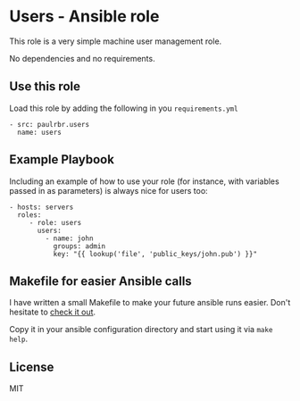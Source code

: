 Users - Ansible role
=========

This role is a very simple machine user management role.

No dependencies and no requirements.

Use this role
-------------

Load this role by adding the following in you `requirements.yml`

    - src: paulrbr.users
      name: users

Example Playbook
----------------

Including an example of how to use your role (for instance, with variables passed in as parameters) is always nice for users too:

    - hosts: servers
      roles:
         - role: users
           users:
             - name: john
               groups: admin
               key: "{{ lookup('file', 'public_keys/john.pub') }}"


Makefile for easier Ansible calls
------------------

I have written a small Makefile to make your future ansible runs easier. Don't hesitate to [check it out](https://github.com/paulRbr/ansible-makefile/blob/master/Makefile).

Copy it in your ansible configuration directory and start using it via `make help`.


License
-------

MIT
